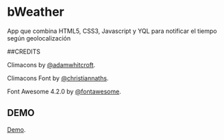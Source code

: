 bWeather
========

App que combina HTML5, CSS3, Javascript y YQL para notificar el tiempo según geolocalización


##CREDITS

Climacons by [@adamwhitcroft](https://twitter.com/adamwhitcroft).

Climacons Font by [@christiannaths](https://twitter.com/christiannaths).

Font Awesome 4.2.0 by [@fontawesome](https://twitter.com/fontawesome).

## DEMO

[Demo](http://blasfernandez.es/proyectos/bweather/).